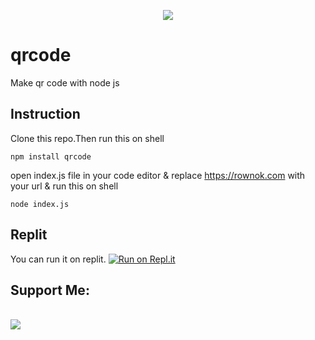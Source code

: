 <p align="center">
<img src="https://user-images.githubusercontent.com/116538785/216232331-9414fc36-ca15-4b24-acc5-c7ed6de1131f.png">
</p>

# qrcode
Make qr code with node js

## Instruction
Clone this repo.Then run this on shell
``` shell script
npm install qrcode
```
open index.js file in your code editor & replace https://rownok.com with your url & run this on shell
``` shell script
node index.js
```
## Replit
You can run it on replit.
[![Run on Repl.it](https://replit.com/badge/github/rownok860/qrcode)](https://replit.com/@rownok860/qrcode?v=1)
## Support Me:
<br>
<a href="https://www.buymeacoffee.com/rownok"><img src="https://img.buymeacoffee.com/button-api/?text=Support Me&emoji=💻&slug=rownok860&button_colour=5F7FFF&font_colour=ffffff&font_family=Poppins&outline_colour=000000&coffee_colour=FFDD00" /></a>

